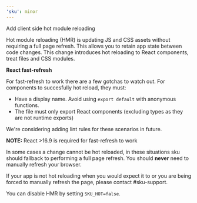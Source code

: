```yaml
---
'sku': minor
---
```


Add client side hot module reloading

Hot module reloading (HMR) is updating JS and CSS assets without requiring a full page refresh. This allows you to retain app state between code changes. This change introduces hot reloading to React components, treat files and CSS modules.

**React fast-refresh**

For fast-refresh to work there are a few gotchas to watch out. For components to succesfully hot reload, they must:

- Have a display name. Avoid using `export default` with anonymous functions.
- The file must only export React components (excluding types as they are not runtime exports)

We're considering adding lint rules for these scenarios in future. 

**NOTE:** React >16.9 is required for fast-refresh to work

In some cases a change cannot be hot reloaded, in these situations sku should fallback to performing a full page refresh. You should **never** need to manually refresh your browser.

If your app is not hot reloading when you would expect it to or you are being forced to manually refresh the page, please contact #sku-support.

You can disable HMR by setting `SKU_HOT=false`.

